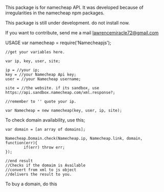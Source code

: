 This package is for namecheap API. It was developed because of irregularities in the namecheap npm packages.

This package is still under development. do not install now.

If you want to contribute, send me a mail lawrencemiracle72@gmail.com

USAGE
    var namecheap = require('Namecheapjs');
    
    //get your variables here.
    
    var ip, key, user, site;
    
    ip = //your ip;
    key = //your Namecheap Api key;
    user = //your Namecheap username;
    
    site = //the website. if its sandbox, use https://api.sandbox.namecheap.com/xml.response?;
    
    //remember to '' quote your ip.
    
    var Namecheap = new namecheap(key, user, ip, site);
    

To check domain availability, use this;

    var domain = [an array of domains];
    
    Namecheap.Domain.check(Namecheap.ip, Namecheap.link, domain, function(err){
    		if(err) throw err;
    });
    
    //end result
    //Checks if the domaim is Available
    //convert from xml to js object
    //delivers the result to you.
    
    
To buy a domain, do this